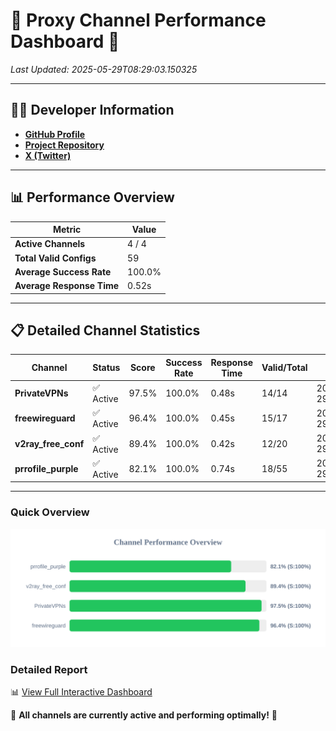 # 🌟 Proxy Channel Performance Dashboard 🌟

_Last Updated: 2025-05-29T08:29:03.150325_

---

## 👩‍💻 Developer Information

- **[GitHub Profile](https://github.com/4n0nymou3)**  
- **[Project Repository](https://github.com/4n0nymou3/multi-proxy-config-fetcher)**  
- **[X (Twitter)](https://x.com/4n0nymou3)**  

---

## 📊 Performance Overview

| Metric                | Value       |
|-----------------------|-------------|
| **Active Channels**   | 4 / 4       |
| **Total Valid Configs** | 59          |
| **Average Success Rate** | 100.0%      |
| **Average Response Time** | 0.52s       |

---

## 📋 Detailed Channel Statistics

| Channel          | Status     | Score  | Success Rate | Response Time | Valid/Total | Last Success               |
|------------------|------------|--------|--------------|---------------|-------------|----------------------------|
| **PrivateVPNs**  | ✅ Active  | 97.5%  | 100.0% | 0.48s         | 14/14       | 2025-05-29T08:29:02.671837 |
| **freewireguard**  | ✅ Active  | 96.4%  | 100.0% | 0.45s         | 15/17       | 2025-05-29T08:29:03.148489 |
| **v2ray_free_conf**  | ✅ Active  | 89.4%  | 100.0% | 0.42s         | 12/20       | 2025-05-29T08:29:02.156645 |
| **prrofile_purple**  | ✅ Active  | 82.1%  | 100.0% | 0.74s         | 18/55       | 2025-05-29T08:29:01.652074 |

---

### Quick Overview
<div align="center">
  <a href="https://raw.githubusercontent.com/nullluser/NullRepo/refs/heads/main/assets/channel_stats_chart.svg">
    <img src="https://raw.githubusercontent.com/nullluser/NullRepo/refs/heads/main/assets/channel_stats_chart.svg" alt="Source Performance Statistics" width="800">
  </a>
</div>

### Detailed Report
📊 [View Full Interactive Dashboard](https://htmlpreview.github.io/?https://github.com/nullluser/NullRepo/blob/main/assets/performance_report.html)

🎉 **All channels are currently active and performing optimally!** 🎉

